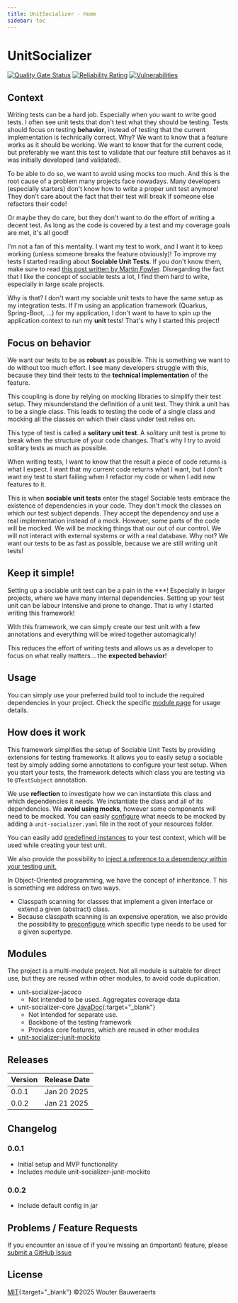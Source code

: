 ```yaml
---
title: UnitSocializer - Home
sidebar: toc
---
```


# UnitSocializer

[![Quality Gate Status](https://sonarcloud.io/api/project_badges/measure?project=wouter-bauweraerts_sociable-testing&metric=alert_status)](https://sonarcloud.io/summary/new_code?id=wouter-bauweraerts_sociable-testing)
[![Reliability Rating](https://sonarcloud.io/api/project_badges/measure?project=wouter-bauweraerts_sociable-testing&metric=reliability_rating)](https://sonarcloud.io/summary/new_code?id=wouter-bauweraerts_sociable-testing)
[![Vulnerabilities](https://sonarcloud.io/api/project_badges/measure?project=wouter-bauweraerts_sociable-testing&metric=vulnerabilities)](https://sonarcloud.io/summary/new_code?id=wouter-bauweraerts_sociable-testing)

## Context
Writing tests can be a hard job. Especially when you want to write good tests.
I often see unit tests that don't test what they should be testing. Tests should focus on testing **behavior**, 
instead of testing that the current implementation is technically correct.
Why? We want to know that a feature works as it should be working. We want to know that for the current code, 
but preferably we want this test to validate that our feature still behaves as it was initially developed (and validated).

To be able to do so, we want to avoid using mocks too much. 
And this is the root cause of a problem many projects face nowadays. 
Many developers (especially starters) don't know how to write a proper unit test anymore! 
They don't care about the fact that their test will break if someone else refactors their code!

Or maybe they do care, but they don't want to do the effort of writing a decent test. 
As long as the code is covered by a test and my coverage goals are met, it's all good!

I'm not a fan of this mentality. I want my test to work, and I want it to keep working (unless someone breaks the feature obviously)!
To improve my tests I started reading about **Sociable Unit Tests**. If you don't know them, make sure to read [this post written by Martin Fowler](https://martinfowler.com/bliki/UnitTest.html).
Disregarding the fact that I like the concept of sociable tests a lot, 
I find them hard to write, especially in large scale projects.

Why is that? I don't want my sociable unit tests to have the same setup as my integration tests. 
If I'm using an application framework (Quarkus, Spring-Boot, ...) for my application, 
I don't want to have to spin up the application context to run my **unit** tests!
That's why I started this project!

## Focus on behavior
We want our tests to be as **robust** as possible. 
This is something we want to do without too much effort.
I see many developers struggle with this, because they bind their tests to the **technical implementation** of the feature.

This coupling is done by relying on mocking libraries to simplify their test setup.
They misunderstand the definition of a unit test. They think a unit has to be a single class.
This leads to testing the code of a single class and mocking all the classes on which their class under test relies on.

This type of test is called a **solitary unit test**. 
A solitary unit test is prone to break when the structure of your code changes.
That's why I try to avoid solitary tests as much as possible.

When writing tests, I want to know that the result a piece of code returns is what I expect.
I want that my current code returns what I want, but I don't want my test to start failing when I refactor my code 
or when I add new features to it.

This is when **sociable unit tests** enter the stage! Sociable tests embrace the existence of dependencies in your code.
They don't mock the classes on which our test subject depends. 
They accept the dependency and use a real implementation instead of a mock.
However, some parts of the code will be mocked.
We will be mocking things that our out of our control. We will not interact with external systems or with a real database.
Why not? We want our tests to be as fast as possible, because we are still writing unit tests!

## Keep it simple!
Setting up a sociable unit test can be a pain in the ***! 
Especially in larger projects, where we have many internal dependencies.
Setting up your test unit can be labour intensive and prone to change.
That is why I started writing this framework!

With this framework, 
we can simply create our test unit with a few annotations and everything will be wired together automagically!

This reduces the effort of writing tests and allows us as a developer to focus on what really matters... 
the **expected behavior**!

## Usage
You can simply use your preferred build tool to include the required dependencies in your project.
Check the specific [module page](#modules) for usage details. 

## How does it work
This framework simplifies the setup of Sociable Unit Tests by providing extensions for testing frameworks.
It allows you to easily setup a sociable test by simply adding some annotations to configure your test setup.
When you start your tests, the framework detects which class you are testing via te `@TestSubject` annotation.

We use **reflection** to investigate how we can instantiate this class and which dependencies it needs.
We instantiate the class and all of its dependencies.
We **avoid using mocks**, however some components will need to be mocked.
You can easily [configure](./modules/core/mock-configuration) what needs to be mocked by adding a `unit-socializer.yaml` file in the root of your resources folder.

You can easily add [predefined instances](modules/core/predefined.md) to your test context, which will be used while creating your test unit.

We also provide the possibility to [inject a reference to a dependency within your testing unit.](modules/core/inject.md)

In Object-Oriented programming, we have the concept of inheritance. 
T his is something we address on two ways.
- Classpath scanning for classes that implement a given interface or extend a given (abstract) class.
- Because classpath scanning is an expensive operation, we also provide the possibility to [preconfigure](modules/core/resolve.md) which specific type needs to be used for a given supertype.

## Modules
The project is a multi-module project. 
Not all module is suitable for direct use, but they are reused within other modules, to avoid code duplication.
- unit-socializer-jacoco
    - Not intended to be used. Aggregates coverage data
- unit-socializer-core [JavaDoc](https://www.javadoc.io/doc/io.github.wouter-bauweraerts/unit-socializer-core/latest/index.html){:target="_blank"}
  - Not intended for separate use.
  - Backbone of the testing framework
  - Provides core features, which are reused in other modules
- [unit-socializer-junit-mockito](./modules/junit-mockito/us-junit-mockito)

## Releases

| Version | Release Date |
|--------|--------------|
| 0.0.1  | Jan 20 2025  |
| 0.0.2  | Jan 21 2025  |


## Changelog
### 0.0.1
- Initial setup and MVP functionality
- Includes module unit-socializer-junit-mockito

### 0.0.2
- Include default config in jar

## Problems / Feature Requests
If you encounter an issue of if you're missing an (important) feature,
please [submit a GitHub Issue](https://github.com/wouter-bauweraerts/UnitSocializer/issues)

## License
[MIT](https://github.com/wouter-bauweraerts/UnitSocializer/blob/b103c55c3e7b1bd1617035b37da96cca051b4da7/LICENSE){:target="_blank"} ©2025 Wouter Bauweraerts
